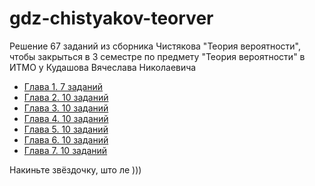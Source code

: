 # gdz-chistyakov-teorver

Решение 67 заданий из сборника Чистякова "Теория вероятности", чтобы закрыться в 3 семестре по предмету "Теория вероятности" в ИТМО у Кудашова Вячеслава Николаевича

- [Глава 1. 7 заданий](./chapter1.md)
- [Глава 2. 10 заданий](./chapter2.md)
- [Глава 3. 10 заданий](./chapter3.md)
- [Глава 4. 10 заданий](./chapter4.md)
- [Глава 5. 10 заданий](./chapter5.md)
- [Глава 6. 10 заданий](./chapter6.md)
- [Глава 7. 10 заданий](./chapter7.md)

Накиньте звёздочку, што ле )))
